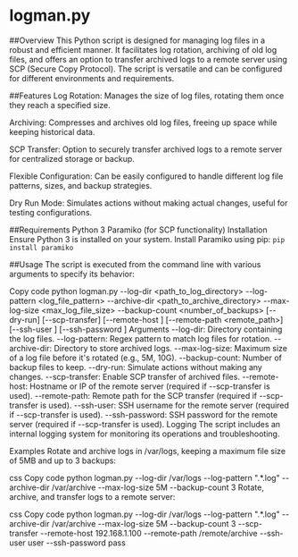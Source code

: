 # logman.py


##Overview
This Python script is designed for managing log files in a robust and efficient manner. It facilitates log rotation, archiving of old log files, and offers an option to transfer archived logs to a remote server using SCP (Secure Copy Protocol). The script is versatile and can be configured for different environments and requirements.

##Features
Log Rotation: Manages the size of log files, rotating them once they reach a specified size.

Archiving: Compresses and archives old log files, freeing up space while keeping historical data.

SCP Transfer: Option to securely transfer archived logs to a remote server for centralized storage or backup.

Flexible Configuration: Can be easily configured to handle different log file patterns, sizes, and backup strategies.

Dry Run Mode: Simulates actions without making actual changes, useful for testing configurations.

##Requirements
Python 3
Paramiko (for SCP functionality)
Installation
Ensure Python 3 is installed on your system. Install Paramiko using pip:
`pip install paramiko`

##Usage
The script is executed from the command line with various arguments to specify its behavior:


Copy code
python logman.py --log-dir <path_to_log_directory> --log-pattern <log_file_pattern> --archive-dir <path_to_archive_directory> --max-log-size <max_log_file_size> --backup-count <number_of_backups> [--dry-run] [--scp-transfer] [--remote-host <hostname>] [--remote-path <remote_path>] [--ssh-user <username>] [--ssh-password <password>]
Arguments
--log-dir: Directory containing the log files.
--log-pattern: Regex pattern to match log files for rotation.
--archive-dir: Directory to store archived logs.
--max-log-size: Maximum size of a log file before it's rotated (e.g., 5M, 10G).
--backup-count: Number of backup files to keep.
--dry-run: Simulate actions without making any changes.
--scp-transfer: Enable SCP transfer of archived files.
--remote-host: Hostname or IP of the remote server (required if --scp-transfer is used).
--remote-path: Remote path for the SCP transfer (required if --scp-transfer is used).
--ssh-user: SSH username for the remote server (required if --scp-transfer is used).
--ssh-password: SSH password for the remote server (required if --scp-transfer is used).
Logging
The script includes an internal logging system for monitoring its operations and troubleshooting.

Examples
Rotate and archive logs in /var/logs, keeping a maximum file size of 5MB and up to 3 backups:

css
Copy code
python logman.py --log-dir /var/logs --log-pattern ".*\.log" --archive-dir /var/archive --max-log-size 5M --backup-count 3
Rotate, archive, and transfer logs to a remote server:

css
Copy code
python logman.py --log-dir /var/logs --log-pattern ".*\.log" --archive-dir /var/archive --max-log-size 5M --backup-count 3 --scp-transfer --remote-host 192.168.1.100 --remote-path /remote/archive --ssh-user user --ssh-password pass
